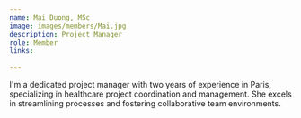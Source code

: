 ```yaml
---
name: Mai Duong, MSc
image: images/members/Mai.jpg
description: Project Manager
role: Member
links:
 
---
```

I'm a dedicated project manager with two years of experience in Paris, specializing in healthcare project coordination and management. She excels in streamlining processes and fostering collaborative team environments.

